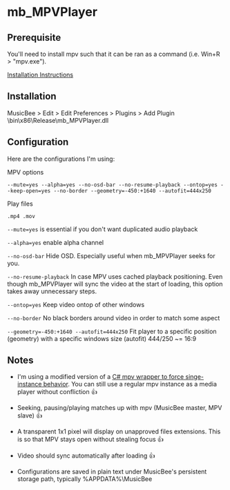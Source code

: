 # mb_MPVPlayer

## Prerequisite

You'll need to install mpv such that it can be ran as a command (i.e. Win+R > "mpv.exe").

[Installation Instructions](https://github.com/mpv-player/mpv)

## Installation

MusicBee > Edit > Edit Preferences > Plugins > Add Plugin
\bin\x86\Release\mb_MPVPlayer.dll

## Configuration

Here are the configurations I'm using:

MPV options

```
--mute=yes --alpha=yes --no-osd-bar --no-resume-playback --ontop=yes --keep-open=yes --no-border --geometry=-450:+1640 --autofit=444x250
```

Play files

```
.mp4 .mov
```

`--mute=yes` is essential if you don't want duplicated audio playback

`--alpha=yes` enable alpha channel

`--no-osd-bar` Hide OSD. Especially useful when mb_MPVPlayer seeks for you.

`--no-resume-playback` In case MPV uses cached playback positioning. Even though mb_MPVPlayer will sync the video at the start of loading, this option takes away unnecessary steps.

`--ontop=yes` Keep video ontop of other windows

`--no-border` No black borders around video in order to match some aspect

`--geometry=-450:+1640 --autofit=444x250` Fit player to a specific position (geometry) with a specific windows size (autofit) 444/250 ~= 16:9

## Notes

+ I'm using a modified version of a [C# mpv wrapper to force singe-instance behavior](https://github.com/SilverEzhik/umpvw). You can still use a regular mpv instance as a media player without confliction 👍

+ Seeking, pausing/playing matches up with mpv (MusicBee master, MPV slave) 👍

+ A transparent 1x1 pixel will display on unapproved files extensions. This is so that MPV stays open without stealing focus 👍

+ Video should sync automatically after loading 👍

+ Configurations are saved in plain text under MusicBee's persistent storage path, typically %APPDATA%\MusicBee